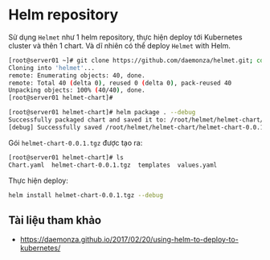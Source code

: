 # Helm repository

Sử dụng `Helmet` như 1 helm repository, thực hiện deploy tới Kubernetes cluster và thên 1 chart. Và dĩ nhiên có thể deploy `Helmet` with Helm.
```sh
[root@server01 ~]# git clone https://github.com/daemonza/helmet.git; cd helmet/helmet-chart
Cloning into 'helmet'...
remote: Enumerating objects: 40, done.
remote: Total 40 (delta 0), reused 0 (delta 0), pack-reused 40
Unpacking objects: 100% (40/40), done.
[root@server01 helmet-chart]#
```
```sh
[root@server01 helmet-chart]# helm package . --debug
Successfully packaged chart and saved it to: /root/helmet/helmet-chart/helmet-chart-0.0.1.tgz
[debug] Successfully saved /root/helmet/helmet-chart/helmet-chart-0.0.1.tgz to /root/.helm/repository/local
```
Gói `helmet-chart-0.0.1.tgz` được tạo ra:
```sh
[root@server01 helmet-chart]# ls
Chart.yaml  helmet-chart-0.0.1.tgz  templates  values.yaml
```
Thực hiện deploy:
```sh
helm install helmet-chart-0.0.1.tgz --debug
```




## Tài liệu tham khảo
- https://daemonza.github.io/2017/02/20/using-helm-to-deploy-to-kubernetes/
